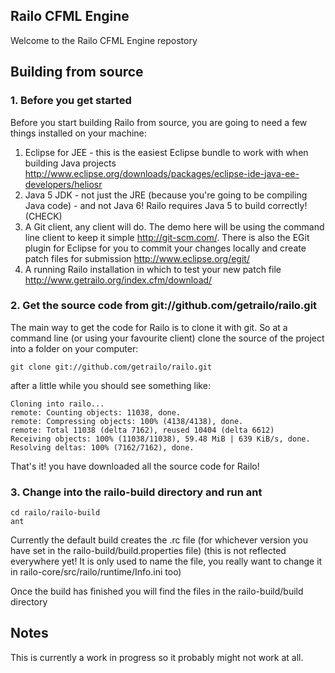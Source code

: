 ## Railo CFML Engine

Welcome to the Railo CFML Engine repostory

Building from source
--------------------

### 1. Before you get started
Before you start building Railo from source, you are going to need a few things installed on your machine:

1. Eclipse for JEE - this is the easiest Eclipse bundle to work with when building Java projects <http://www.eclipse.org/downloads/packages/eclipse-ide-java-ee-developers/heliosr>
1. Java 5 JDK - not just the JRE (because you're going to be compiling Java code) - and not Java 6! Railo requires Java 5 to build correctly! (CHECK)
1. A Git client, any client will do. The demo here will be using the command line client to keep it simple <http://git-scm.com/>. There is also the EGit plugin for Eclipse for you to commit your changes locally and create patch files for submission <http://www.eclipse.org/egit/>
1. A running Railo installation in which to test your new patch file <http://www.getrailo.org/index.cfm/download/>


### 2. Get the source code from git://github.com/getrailo/railo.git
The main way to get the code for Railo is to clone it with git. So at a command line (or using your favourite client) clone the source of the project into a folder on your computer:

    git clone git://github.com/getrailo/railo.git


after a little while you should see something like:

	Cloning into railo...
	remote: Counting objects: 11038, done.
	remote: Compressing objects: 100% (4138/4138), done.
	remote: Total 11038 (delta 7162), reused 10404 (delta 6612)
	Receiving objects: 100% (11038/11038), 59.48 MiB | 639 KiB/s, done.
	Resolving deltas: 100% (7162/7162), done.
	
That's it! you have downloaded all the source code for Railo!

### 3. Change into the railo-build directory and run ant
	
	cd railo/railo-build
	ant

Currently the default build creates the .rc file (for whichever version you have set in the railo-build/build.properties file) (this is not reflected everywhere yet! It is only used to name the file, you really want to change it in railo-core/src/railo/runtime/Info.ini too)

Once the build has finished you will find the files in the railo-build/build directory


Notes
-----
This is currently a work in progress so it probably might not work at all. 
